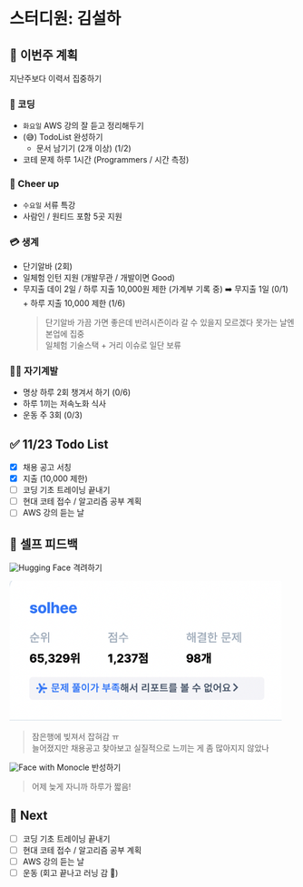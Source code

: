 # 스터디원: 김설하

## 🚀 이번주 계획

지난주보다 이력서 집중하기

### 👾 코딩

- `화요일` AWS 강의 잘 듣고 정리해두기
- (😅) TodoList 완성하기
  - 문서 남기기 (2개 이상) (1/2)
- 코테 문제 하루 1시간 (Programmers / 시간 측정)

### 🪪 Cheer up

- `수요일` 서류 특강
- 사람인 / 원티드 포함 5곳 지원

### 💳 생계

- 단기알바 (2회)
- 일체험 인턴 지원 (개발무관 / 개발이면 Good)
- 무지출 데이 2일 / 하루 지출 10,000원 제한 (가계부 기록 중) ➡️ 무지출 1일 (0/1) + 하루 지출 10,000 제한 (1/6)
  > 단기알바 가끔 가면 좋은데 반려시즌이라 갈 수 있을지 모르겠다 못가는 날엔 본업에 집중  
  > 일체험 기술스택 + 거리 이슈로 일단 보류

### 🧘‍♀️ 자기계발

- 명상 하루 2회 챙겨서 하기 (0/6)
- 하루 1끼는 저속노화 식사
- 운동 주 3회 (0/3)

## ✅ 11/23 Todo List

- [x] 채용 공고 서칭
- [x] 지출 (10,000 제한)
- [ ] 코딩 기초 트레이닝 끝내기
- [ ] 현대 코테 접수 / 알고리즘 공부 계획
- [ ] AWS 강의 듣는 날

## 🎉 셀프 피드백

<img src="https://raw.githubusercontent.com/Tarikul-Islam-Anik/Animated-Fluent-Emojis/master/Emojis/Smilies/Hugging%20Face.png" alt="Hugging Face" width="25" height="25"> 격려하기</img>

<img src='./images/241125_img1.png' width="480px"/>

> 잠은행에 빚져서 잡혀감 ㅠ  
> 늘어졌지만 채용공고 찾아보고 실질적으로 느끼는 게 좀 많아지지 않았나

<img src="https://raw.githubusercontent.com/Tarikul-Islam-Anik/Animated-Fluent-Emojis/master/Emojis/Smilies/Face%20with%20Monocle.png" alt="Face with Monocle" width="25" height="25"> 반성하기</img>

> 어제 늦게 자니까 하루가 짧음!

## 🌱 Next

- [ ] 코딩 기초 트레이닝 끝내기
- [ ] 현대 코테 접수 / 알고리즘 공부 계획
- [ ] AWS 강의 듣는 날
- [ ] 운동 (회고 끝나고 러닝 감 👟)
